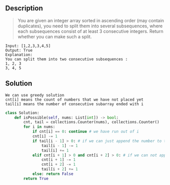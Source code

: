 ## Description
>You are given an integer array sorted in ascending order (may contain duplicates), you need to split them into several subsequences, where each subsequences consist of at least 3 consecutive integers. Return whether you can make such a split.

```
Input: [1,2,3,3,4,5]
Output: True
Explanation:
You can split them into two consecutive subsequences : 
1, 2, 3
3, 4, 5
```

## Solution
```
We can use greedy solution
cnt[i] means the count of numbers that we have not placed yet
tail[i] means the number of consecutive subarray ended with i
```

```python
class Solution:
    def isPossible(self, nums: List[int]) -> bool:
        cnt, tail = collections.Counter(nums), collections.Counter()
        for i in nums:
            if cnt[i] == 0: continue # we have run out of i
            cnt[i] -= 1
            if tail[i - 1] > 0: # if we can just append the number to the previous consecutive subarray
                tail[i - 1] -= 1
                tail[i] += 1
            elif cnt[i + 1] > 0 and cnt[i + 2] > 0: # if we can not append the number to previous subarray, we should start a new subarray
                cnt[i + 1] -= 1
                cnt[i + 2] -= 1
                tail[i + 2] += 1
            else: return False
        return True
```

